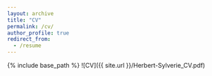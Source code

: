```yaml
---
layout: archive
title: "CV"
permalink: /cv/
author_profile: true
redirect_from:
  - /resume
---
```


{% include base_path %}
![CV]({{ site.url }}/Herbert-Sylverie_CV.pdf)